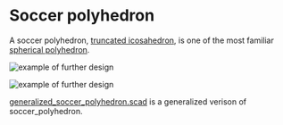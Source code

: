 # Soccer polyhedron

A soccer polyhedron, [truncated icosahedron](https://en.wikipedia.org/wiki/Truncated_icosahedron),  is one of the most familiar [spherical polyhedron](https://en.wikipedia.org/wiki/Spherical_polyhedron).

![example of further design](https://cdn.thingiverse.com/assets/c1/ba/da/6a/10/2.jpg)

![example of further design](https://cdn.thingiverse.com/assets/d5/ae/8b/20/56/3.jpg) 

[generalized_soccer_polyhedron.scad](https://github.com/JustinSDK/TurtleSCAD/blob/master/src/generalized_soccer_polyhedron.scad) is a generalized verison of soccer_polyhedron.